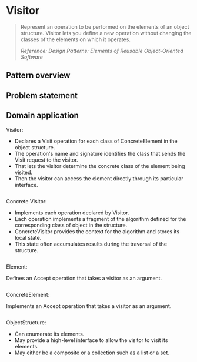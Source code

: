 <br />

# Visitor

> Represent an operation to be performed on the elements of an object structure. Visitor lets you define a new operation without changing the classes of the elements on which it operates.
>
> _Reference: Design Patterns: Elements of Reusable Object-Oriented Software_

## Pattern overview

## Problem statement

## Domain application

Visitor:

- Declares a Visit operation for each class of ConcreteElement in the object structure.
- The operation's name and signature identifies the class that sends the Visit request to the visitor.
- That lets the visitor determine the concrete class of the element being visited.
- Then the visitor can access the element directly through its particular interface.

```swift

```

Concrete Visitor:

- Implements each operation declared by Visitor.
- Each operation implements a fragment of the algorithm defined for the corresponding class of object in the structure.
- ConcreteVisitor provides the context for the algorithm and stores its local state.
- This state often accumulates results during the traversal of the structure.

```swift

```

Element:

Defines an Accept operation that takes a visitor as an argument.

```swift

```

ConcreteElement:

Implements an Accept operation that takes a visitor as an argument.

```swift

```

ObjectStructure:

- Can enumerate its elements.
- May provide a high-level interface to allow the visitor to visit its elements.
- May either be a composite or a collection such as a list or a set.

```swift

```
